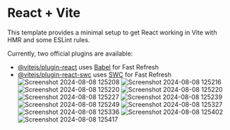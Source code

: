 # React + Vite

This template provides a minimal setup to get React working in Vite with HMR and some ESLint rules.

Currently, two official plugins are available:

- [@vitejs/plugin-react](https://github.com/vitejs/vite-plugin-react/blob/main/packages/plugin-react/README.md) uses [Babel](https://babeljs.io/) for Fast Refresh
- [@vitejs/plugin-react-swc](https://github.com/vitejs/vite-plugin-react-swc) uses [SWC](https://swc.rs/) for Fast Refresh
![Screenshot 2024-08-08 125208](https://github.com/user-attachments/assets/6cc90260-bbc5-4f82-8407-87a69be4f13b)
![Screenshot 2024-08-08 125216](https://github.com/user-attachments/assets/fd67302e-3ae7-4ea7-8fd2-8dac4b22983c)
![Screenshot 2024-08-08 125220](https://github.com/user-attachments/assets/01514e9c-c174-489c-b113-0feb3eeff6a8)
![Screenshot 2024-08-08 125220](https://github.com/user-attachments/assets/3eee7e87-d69a-4cdb-965f-cfc1be6cf777)
![Screenshot 2024-08-08 125227](https://github.com/user-attachments/assets/1b2d9fbc-2de4-4c23-927e-f8705bcc7ac4)
![Screenshot 2024-08-08 125239](https://github.com/user-attachments/assets/cad3da0b-d328-4f82-82bb-074806ce0ea0)
![Screenshot 2024-08-08 125249](https://github.com/user-attachments/assets/21d44560-ce74-4da3-ace7-ac3def20effb)
![Screenshot 2024-08-08 125327](https://github.com/user-attachments/assets/3ff87fc3-6fcb-49dc-b688-f9c6c27cee6a)
![Screenshot 2024-08-08 125336](https://github.com/user-attachments/assets/c5f87f35-89b1-4537-98e0-3c883a0fbfc4)
![Screenshot 2024-08-08 125402](https://github.com/user-attachments/assets/f2e3da77-6efe-468f-a8ca-cef80c5dbff8)
![Screenshot 2024-08-08 125417](https://github.com/user-attachments/assets/71be2c79-1dc8-481a-87af-2758c07a5996)
